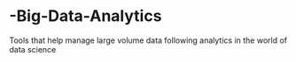 # -Big-Data-Analytics
Tools that help manage large volume data following analytics in the world of data science

